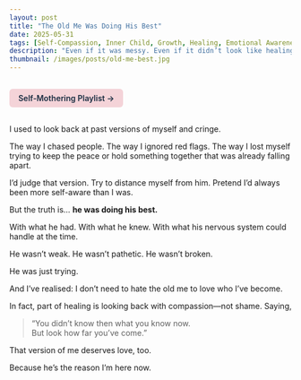 ```yaml
---
layout: post
title: "The Old Me Was Doing His Best"
date: 2025-05-31
tags: [Self-Compassion, Inner Child, Growth, Healing, Emotional Awareness, Reflection]
description: "Even if it was messy. Even if it didn’t look like healing."
thumbnail: /images/posts/old-me-best.jpg
---
```


<a href="https://music.youtube.com/playlist?list=PLuO5E1rh5RqIzePJeOjdXo62gwnYJ748_&si=NvtF0mzI9Sx2IoPu&shuffle=1" 
   target="_blank" 
   class="back-button"
   style="display:inline-block; margin: 1rem auto; background-color: #F4D3D8; color: #1A2D41; padding: 0.5rem 1rem; border-radius: 6px; font-weight: 600; text-decoration: none;">
  Self‑Mothering Playlist →
</a>

I used to look back at past versions of myself and cringe.

The way I chased people. The way I ignored red flags. The way I lost myself trying to keep the peace or hold something together that was already falling apart.

I’d judge that version. Try to distance myself from him. Pretend I’d always been more self-aware than I was.

But the truth is… **he was doing his best.**

With what he had. With what he knew. With what his nervous system could handle at the time.

He wasn’t weak. He wasn’t pathetic. He wasn’t broken.

He was just trying.

And I’ve realised: I don’t need to hate the old me to love who I’ve become.

In fact, part of healing is looking back with compassion—not shame. Saying,
> “You didn’t know then what you know now.  
> But look how far you’ve come.”

That version of me deserves love, too.

Because he’s the reason I’m here now.
